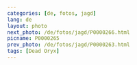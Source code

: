 ```yaml
---
categories: [de, fotos, jagd]
lang: de
layout: photo
next_photo: /de/fotos/jagd/P0000266.html
picname: P0000265
prev_photo: /de/fotos/jagd/P0000263.html
tags: [Dead Oryx]
---
```

